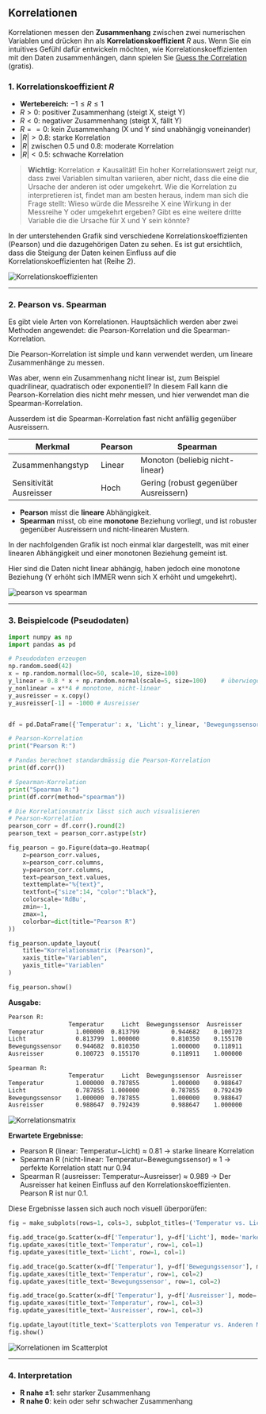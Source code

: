 ## Korrelationen

Korrelationen messen den **Zusammenhang** zwischen zwei numerischen Variablen und drücken ihn als **Korrelationskoeffizient** $R$ aus. Wenn Sie ein intuitives Gefühl dafür entwickeln möchten, wie Korrelationskoeffizienten mit den Daten zusammenhängen, dann spielen Sie [Guess the Correlation](https://www.guessthecorrelation.com/) (gratis). 

### 1. Korrelationskoeffizient $R$

* **Wertebereich:** $-1 \le R \le 1$
* $R > 0$: positiver Zusammenhang (steigt X, steigt Y)
* $R < 0$: negativer Zusammenhang (steigt X, fällt Y)
* $R == 0$: kein Zusammenhang (X und Y sind unabhängig voneinander)
* $|R| > 0.8$: starke Korrelation
* $|R|$ zwischen $0.5$ und $0.8$: moderate Korrelation
* $|R| < 0.5$: schwache Korrelation

> **Wichtig:** Korrelation ≠ Kausalität!
> Ein hoher Korrelationswert zeigt nur, dass zwei Variablen simultan variieren, aber nicht, dass die eine die Ursache der anderen ist oder umgekehrt.
> Wie die Korrelation zu interpretieren ist, findet man am besten heraus, indem man sich die Frage stellt:
> Wieso würde die Messreihe X eine Wirkung in der Messreihe Y oder umgekehrt ergeben? Gibt es eine weitere dritte Variable die die Ursache für X und Y sein könnte?


In der unterstehenden Grafik sind verschiedene Korrelationskoeffizienten (Pearson) und die dazugehörigen Daten zu sehen. Es ist gut ersichtlich, dass die Steigung der Daten keinen Einfluss auf die Korrelationskoeffizienten hat (Reihe 2).

![Korrelationskoeffizienten](./img/Korrelationskoeffizienten.png)

---

### 2. Pearson vs. Spearman

Es gibt viele Arten von Korrelationen. Hauptsächlich werden aber zwei Methoden angewendet: die Pearson-Korrelation und die Spearman-Korrelation.

Die Pearson-Korrelation ist simple und kann verwendet werden, um lineare Zusammenhänge zu messen. 

Was aber, wenn ein Zusammenhang nicht linear ist, zum Beispiel quadrilinear, quadratisch oder exponentiell? In diesem Fall kann die Pearson-Korrelation dies nicht mehr messen, und hier verwendet man die Spearman-Korrelation. 

Ausserdem ist die Spearman-Korrelation fast nicht anfällig gegenüber Ausreissern. 

| Merkmal                | Pearson | Spearman                             |
| ---------------------- | ------- | ------------------------------------ |
| Zusammenhangstyp       | Linear  | Monoton (beliebig nicht-linear)      |
| Sensitivität Ausreisser | Hoch    | Gering (robust gegenüber Ausreissern) |

* **Pearson** misst die **lineare** Abhängigkeit.
* **Spearman** misst, ob eine **monotone** Beziehung vorliegt, und ist robuster gegenüber Ausreissern und nicht-linearen Mustern.

In der nachfolgenden Grafik ist noch einmal klar dargestellt, was mit einer linearen Abhängigkeit und einer monotonen Beziehung gemeint ist. 

Hier sind die Daten nicht linear abhängig, haben jedoch eine monotone Beziehung (Y erhöht sich IMMER wenn sich X erhöht und umgekehrt). 

![pearson vs spearman](./img/pearson_spearman.png)

---

### 3. Beispielcode (Pseudodaten)

```python
import numpy as np
import pandas as pd

# Pseudodaten erzeugen
np.random.seed(42)
x = np.random.normal(loc=50, scale=10, size=100)
y_linear = 0.8 * x + np.random.normal(scale=5, size=100)    # überwiegend linear
y_nonlinear = x**4 # monotone, nicht-linear
y_ausreisser = x.copy()
y_ausreisser[-1] = -1000 # Ausreisser


df = pd.DataFrame({'Temperatur': x, 'Licht': y_linear, 'Bewegungssensor': y_nonlinear, 'Ausreisser': y_ausreisser})

# Pearson-Korrelation
print("Pearson R:")

# Pandas berechnet standardmässig die Pearson-Korrelation
print(df.corr())

# Spearman-Korrelation
print("Spearman R:")
print(df.corr(method="spearman"))

# Die Korrelationsmatrix lässt sich auch visualisieren
# Pearson-Korrelation
pearson_corr = df.corr().round(2)
pearson_text = pearson_corr.astype(str)

fig_pearson = go.Figure(data=go.Heatmap(
    z=pearson_corr.values,
    x=pearson_corr.columns,
    y=pearson_corr.columns,
    text=pearson_text.values,
    texttemplate="%{text}",
    textfont={"size":14, "color":"black"},
    colorscale='RdBu',
    zmin=-1,
    zmax=1,
    colorbar=dict(title="Pearson R")
))

fig_pearson.update_layout(
    title="Korrelationsmatrix (Pearson)",
    xaxis_title="Variablen",
    yaxis_title="Variablen"
)

fig_pearson.show()
```

**Ausgabe:**
```txt
Pearson R:
                 Temperatur     Licht  Bewegungssensor  Ausreisser
Temperatur         1.000000  0.813799         0.944682    0.100723
Licht              0.813799  1.000000         0.810350    0.155170
Bewegungssensor    0.944682  0.810350         1.000000    0.118911
Ausreisser         0.100723  0.155170         0.118911    1.000000

Spearman R:
                 Temperatur     Licht  Bewegungssensor  Ausreisser
Temperatur         1.000000  0.787855         1.000000    0.988647
Licht              0.787855  1.000000         0.787855    0.792439
Bewegungssensor    1.000000  0.787855         1.000000    0.988647
Ausreisser         0.988647  0.792439         0.988647    1.000000
```


![Korrelationsmatrix](./img/correlation_matrix.png)

**Erwartete Ergebnisse:**

* Pearson R (linear: Temperatur~Licht) ≈ 0.81 → starke lineare Korrelation
* Spearman R (nicht-linear: Temperatur~Bewegungssensor) ≈ 1 → perfekte Korrelation statt nur 0.94
* Spearman R (ausreisser: Temperatur~Ausreisser) ≈ 0.989 → Der Ausreisser hat keinen Einfluss auf den Korrelationskoeffizienten. Pearson R ist nur 0.1.

Diese Ergebnisse lassen sich auch noch visuell überporüfen:

```python
fig = make_subplots(rows=1, cols=3, subplot_titles=('Temperatur vs. Licht', 'Temperatur vs. Bewegungssensor', 'Temperatur vs. Ausreisser'))

fig.add_trace(go.Scatter(x=df['Temperatur'], y=df['Licht'], mode='markers', name='Licht'), row=1, col=1)
fig.update_xaxes(title_text='Temperatur', row=1, col=1)
fig.update_yaxes(title_text='Licht', row=1, col=1)

fig.add_trace(go.Scatter(x=df['Temperatur'], y=df['Bewegungssensor'], mode='markers', name='Bewegungssensor'), row=1, col=2)
fig.update_xaxes(title_text='Temperatur', row=1, col=2)
fig.update_yaxes(title_text='Bewegungssensor', row=1, col=2)

fig.add_trace(go.Scatter(x=df['Temperatur'], y=df['Ausreisser'], mode='markers', name='Ausreisser'), row=1, col=3)
fig.update_xaxes(title_text='Temperatur', row=1, col=3)
fig.update_yaxes(title_text='Ausreisser', row=1, col=3)

fig.update_layout(title_text='Scatterplots von Temperatur vs. Anderen Merkmalen')
fig.show()
```

![Korrelationen im Scatterplot](./img/corr_plot.png)

---

### 4. Interpretation

* **R nahe ±1**: sehr starker Zusammenhang
* **R nahe 0**: kein oder sehr schwacher Zusammenhang
